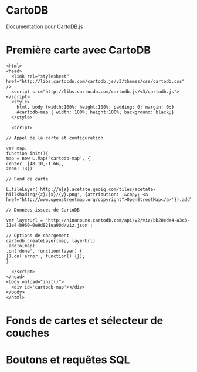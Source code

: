 # CartoDB
Documentation pour CartoDB.js

# Première carte avec CartoDB

    <html>
    <head>
      <link rel="stylesheet" href="http://libs.cartocdn.com/cartodb.js/v3/themes/css/cartodb.css" />
      <script src="http://libs.cartocdn.com/cartodb.js/v3/cartodb.js"></script>
      <style>
        html, body {width:100%; height:100%; padding: 0; margin: 0;}
        #cartodb-map { width: 100%; height:100%; background: black;}
      </style>
    
      <script>
    
    // Appel de la carte et configuration 
      
    var map;
    function init(){
    map = new L.Map('cartodb-map', {
    center: [48.10,-1.66],
    zoom: 13})
    
    // Fond de carte
    
    L.tileLayer('http://a{s}.acetate.geoiq.com/tiles/acetate-hillshading/{z}/{x}/{y}.png', {attribution: '&copy; <a href="http://www.openstreetmap.org/copyright">OpenStreetMap</a>'}).addTo(map);
    
    // Données issues de CartoDB
    
    var layerUrl = 'http://ninanoune.cartodb.com/api/v2/viz/bb28eda4-a3c3-11e4-b960-0e9d821ea90d/viz.json';
    
    // Options de chargement 
    cartodb.createLayer(map, layerUrl)
    .addTo(map)
    .on('done', function(layer) {
    }).on('error', function() {});
    }
    
      </script>
    </head>
    <body onload="init()">
      <div id='cartodb-map'></div>
    </body>
    </html>

# Fonds de cartes et sélecteur de couches


# Boutons et requêtes SQL 
